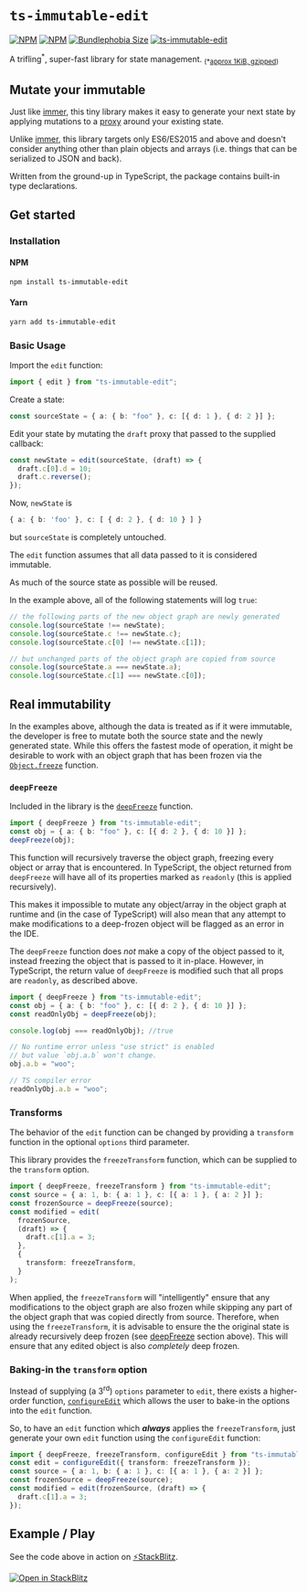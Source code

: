 # `ts-immutable-edit`

[![NPM](https://img.shields.io/npm/l/ts-immutable-edit)](https://www.npmjs.com/package/ts-immutable-edit)
[![NPM](https://img.shields.io/npm/v/ts-immutable-edit)](https://www.npmjs.com/package/ts-immutable-edit)
[![Bundlephobia Size](https://img.shields.io/bundlephobia/minzip/ts-immutable-edit.svg)](https://bundlephobia.com/package/ts-immutable-edit)
[![ts-immutable-edit](https://github.com/biggyspender/ts-immutable-edit/actions/workflows/ts-immutable-edit.yml/badge.svg?branch=master)](https://github.com/biggyspender/ts-immutable-edit/actions/workflows/ts-immutable-edit.yml)

A trifling<sup>\*</sup>, super-fast library for state management. <sub>(\*[approx 1KiB, gzipped](https://bundlephobia.com/package/ts-immutable-edit))</sub>

## Mutate your immutable

Just like [immer](https://github.com/immerjs/immer), this tiny library makes it easy to generate your next state by applying mutations to a [proxy](https://developer.mozilla.org/en-US/docs/Web/JavaScript/Reference/Global_Objects/Proxy) around your existing state.

Unlike [immer](https://github.com/immerjs/immer), this library targets only ES6/ES2015 and above and doesn't consider anything other than plain objects and arrays (i.e. things that can be serialized to JSON and back).

Written from the ground-up in TypeScript, the package contains built-in type declarations.

## Get started

### Installation

#### NPM

```sh
npm install ts-immutable-edit
```

#### Yarn

```sh
yarn add ts-immutable-edit
```

### Basic Usage

Import the `edit` function:

```typescript
import { edit } from "ts-immutable-edit";
```

Create a state:

```typescript
const sourceState = { a: { b: "foo" }, c: [{ d: 1 }, { d: 2 }] };
```

Edit your state by mutating the `draft` proxy that passed to the supplied callback:

```typescript
const newState = edit(sourceState, (draft) => {
  draft.c[0].d = 10;
  draft.c.reverse();
});
```

Now, `newState` is

```typescript
{ a: { b: 'foo' }, c: [ { d: 2 }, { d: 10 } ] }
```

but `sourceState` is completely untouched.

The `edit` function assumes that all data passed to it is considered immutable.

As much of the source state as possible will be reused.

In the example above, all of the following statements will log `true`:

```typescript
// the following parts of the new object graph are newly generated
console.log(sourceState !== newState);
console.log(sourceState.c !== newState.c);
console.log(sourceState.c[0] !== newState.c[1]);

// but unchanged parts of the object graph are copied from source
console.log(sourceState.a === newState.a);
console.log(sourceState.c[1] === newState.c[0]);
```

## Real immutability

In the examples above, although the data is treated as if it were immutable, the developer is free to mutate both the source state and the newly generated state. While this offers the fastest mode of operation, it might be desirable to work with an object graph that has been frozen via the [`Object.freeze`](https://developer.mozilla.org/en-US/docs/Web/JavaScript/Reference/Global_Objects/Object/freeze) function.

### `deepFreeze`

Included in the library is the [`deepFreeze`](./src/immutable/deepFreeze.ts) function.

```typescript
import { deepFreeze } from "ts-immutable-edit";
const obj = { a: { b: "foo" }, c: [{ d: 2 }, { d: 10 }] };
deepFreeze(obj);
```

This function will recursively traverse the object graph, freezing every object or array that is encountered. In TypeScript, the object returned from `deepFreeze` will have all of its properties marked as `readonly` (this is applied recursively).

This makes it impossible to mutate any object/array in the object graph at runtime and (in the case of TypeScript) will also mean that any attempt to make modifications to a deep-frozen object will be flagged as an error in the IDE.

The `deepFreeze` function does _not_ make a copy of the object passed to it, instead freezing the object that is passed to it in-place. However, in TypeScript, the return value of `deepFreeze` is modified such that all props are `readonly`, as described above.

```typescript
import { deepFreeze } from "ts-immutable-edit";
const obj = { a: { b: "foo" }, c: [{ d: 2 }, { d: 10 }] };
const readOnlyObj = deepFreeze(obj);

console.log(obj === readOnlyObj); //true

// No runtime error unless "use strict" is enabled
// but value `obj.a.b` won't change.
obj.a.b = "woo";

// TS compiler error
readOnlyObj.a.b = "woo";
```

### Transforms

The behavior of the `edit` function can be changed by providing a `transform` function in the optional `options` third parameter.

This library provides the `freezeTransform` function, which can be supplied to the `transform` option.

```typescript
import { deepFreeze, freezeTransform } from "ts-immutable-edit";
const source = { a: 1, b: { a: 1 }, c: [{ a: 1 }, { a: 2 }] };
const frozenSource = deepFreeze(source);
const modified = edit(
  frozenSource,
  (draft) => {
    draft.c[1].a = 3;
  },
  {
    transform: freezeTransform,
  }
);
```

When applied, the `freezeTransform` will "intelligently" ensure that any modifications to the object graph are also frozen while skipping any part of the object graph that was copied directly from source. Therefore, when using the `freezeTransform`, it is advisable to ensure the the original state is already recursively deep frozen (see [deepFreeze](#deepfreeze) section above). This will ensure that any edited object is also _completely_ deep frozen.

### Baking-in the `transform` option

Instead of supplying (a 3<sup>rd</sup>) `options` parameter to `edit`, there exists a higher-order function, [`configureEdit`](./src/immutable/edit/index.ts#L14) which allows the user to bake-in the options into the `edit` function.

So, to have an `edit` function which **_always_** applies the `freezeTransform`, just generate your own `edit` function using the `configureEdit` function:

```typescript
import { deepFreeze, freezeTransform, configureEdit } from "ts-immutable-edit";
const edit = configureEdit({ transform: freezeTransform });
const source = { a: 1, b: { a: 1 }, c: [{ a: 1 }, { a: 2 }] };
const frozenSource = deepFreeze(source);
const modified = edit(frozenSource, (draft) => {
  draft.c[1].a = 3;
});
```

## Example / Play

See the code above in action on [⚡StackBlitz](https://stackblitz.com/fork/ts-immutable-edit-demo?file=src/index.ts&view=editor).

[![Open in StackBlitz](https://developer.stackblitz.com/img/open_in_stackblitz.svg)](https://stackblitz.com/fork/ts-immutable-edit-demo?file=src/index.ts&view=editor)
